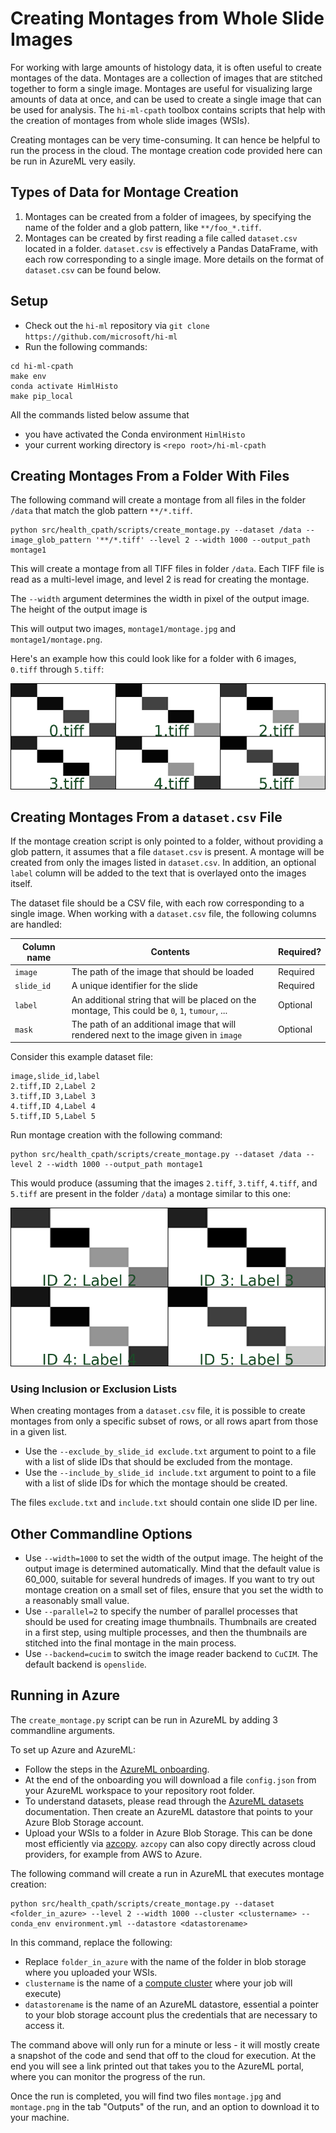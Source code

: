 # Creating Montages from Whole Slide Images

For working with large amounts of histology data, it is often useful to create montages of the data.
Montages are a collection of images that are stitched together to form a single image.
Montages are useful for visualizing large amounts of data at once, and can be used to create a single image that can be used for analysis.
The `hi-ml-cpath` toolbox contains scripts that help with the creation of montages from whole slide images (WSIs).

Creating montages can be very time-consuming. It can hence be helpful to run the process in the cloud. The montage
creation code provided here can be run in AzureML very easily.

## Types of Data for Montage Creation

1. Montages can be created from a folder of imagees, by specifying the name of the folder and a glob pattern, like
   `**/foo_*.tiff`.
1. Montages can be created by first reading a file called `dataset.csv` located in a folder. `dataset.csv` is
   effectively a Pandas DataFrame, with each row corresponding to a single image.
   More details on the format of `dataset.csv` can be found below.

## Setup

- Check out the `hi-ml` repository via `git clone https://github.com/microsoft/hi-ml`
- Run the following commands:

```shell
cd hi-ml-cpath
make env
conda activate HimlHisto
make pip_local
```

All the commands listed below assume that

- you have activated the Conda environment `HimlHisto`
- your current working directory is `<repo root>/hi-ml-cpath`

## Creating Montages From a Folder With Files

The following command will create a montage from all files in the folder `/data` that match the glob pattern
`**/*.tiff`.

```shell
python src/health_cpath/scripts/create_montage.py --dataset /data --image_glob_pattern '**/*.tiff' --level 2 --width 1000 --output_path montage1
```

This will create a montage from all TIFF files in folder `/data`. Each TIFF file is read as a multi-level image, and
level 2 is read for creating the montage.

The `--width` argument determines the width in pixel of the output image. The height of the output image is

This will output two images, `montage1/montage.jpg` and `montage1/montage.png`.

Here's an example how this could look like for a folder with 6 images, `0.tiff` through `5.tiff`:

![image](images/montage_from_folder.png)

## Creating Montages From a `dataset.csv` File

If the montage creation script is only pointed to a folder, without providing a glob pattern,
it assumes that a file `dataset.csv` is present. A montage will be created from only the images
listed in `dataset.csv`. In addition, an optional `label` column will be added to the text that is
overlayed onto the images itself.

The dataset file should be a CSV file, with each row corresponding to a single image.
When working with a `dataset.csv` file, the following columns are handled:

| Column name | Contents | Required? |
|---|---|---|
| `image` | The path of the image that should be loaded | Required |
| `slide_id` | A unique identifier for the slide | Required |
| `label` | An additional string that will be placed on the montage, This could be `0`, `1`, `tumour`, ... | Optional |
| `mask` | The path of an additional image that will rendered next to the image given in `image` | Optional |

Consider this example dataset file:

```text
image,slide_id,label
2.tiff,ID 2,Label 2
3.tiff,ID 3,Label 3
4.tiff,ID 4,Label 4
5.tiff,ID 5,Label 5
```

Run montage creation with the following command:

```shell
python src/health_cpath/scripts/create_montage.py --dataset /data --level 2 --width 1000 --output_path montage1
```

This would produce (assuming that the images `2.tiff`, `3.tiff`, `4.tiff`, and `5.tiff` are present in the folder
`/data`) a montage similar to this one:

![image](images/montage_from_dataset.png)

### Using Inclusion or Exclusion Lists

When creating montages from a `dataset.csv` file, it is possible to create montages from only a specific subset
of rows, or all rows apart from those in a given list.

- Use the `--exclude_by_slide_id exclude.txt` argument to point to a file with a list of slide IDs that should be
   excluded from the montage.
- Use the `--include_by_slide_id include.txt` argument to point to a file with a list of slide IDs for which
   the montage should be created.

The files `exclude.txt` and `include.txt` should contain one slide ID per line.

## Other Commandline Options

- Use `--width=1000` to set the width of the output image. The height of the output image is determined
  automatically. Mind that the default value is 60_000, suitable for several hundreds of images. If you want to try
  out montage creation on a small set of files, ensure that you set the width to a reasonably small value.
- Use `--parallel=2` to specify the number of parallel processes that should be used for creating image thumbnails.
  Thumbnails are created in a first step, using multiple processes, and then the thumbnails are stitched into the final
  montage in the main process.
- Use `--backend=cucim` to switch the image reader backend to `CuCIM`. The default backend is `openslide`.

## Running in Azure

The `create_montage.py` script can be run in AzureML by adding 3 commandline arguments.

To set up Azure and AzureML:

- Follow the steps in the [AzureML onboarding](azure_setup.md).
- At the end of the onboarding you will download a file `config.json` from your AzureML workspace to your repository
  root folder.
- To understand datasets, please read through the [AzureML datasets](datasets.md) documentation. Then create an AzureML
  datastore that points to your Azure Blob Storage account.
- Upload your WSIs to a folder in Azure Blob Storage. This can be done most efficiently via
  [azcopy](http://aka.ms/azcopy). `azcopy` can also copy directly across cloud providers, for example from AWS to Azure.

The following command will create a run in AzureML that executes montage creation:

```shell
python src/health_cpath/scripts/create_montage.py --dataset <folder_in_azure> --level 2 --width 1000 --cluster <clustername> --conda_env environment.yml --datastore <datastorename>
```

In this command, replace the following:

- Replace `folder_in_azure` with the name of the folder in blob storage where you uploaded your WSIs.
- `clustername` is the name of a [compute
cluster](https://learn.microsoft.com/en-us/azure/machine-learning/quickstart-create-resources#create-compute-clusters)
where your job will execute)
- `datastorename` is the name of an AzureML datastore, essential a pointer to your blob storage account plus the
  credentials that are necessary to access it.

The command above will only run for a minute or less - it will mostly create a snapshot of the code and send that off to
the cloud for execution. At the end you will see a link printed out that takes you to the AzureML portal, where you can
monitor the progress of the run.

Once the run is completed, you will find two files `montage.jpg` and `montage.png` in the tab "Outputs" of the run, and
an option to download it to your machine.
